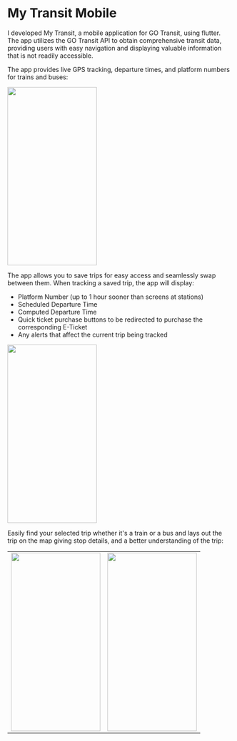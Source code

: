 <h1>My Transit Mobile</h1>

<p>I developed My Transit, a mobile application for GO Transit, using flutter. The app utilizes the GO Transit API to obtain comprehensive transit data, providing users with easy navigation and displaying valuable information that is not readily accessible.</p>
<p>The app provides live GPS tracking, departure times, and platform numbers for trains and buses:</p>
<img src="https://i.imgur.com/EAIdm3T.png" width="200" height="400"/>
<p>The app allows you to save trips for easy access and seamlessly swap between them. When tracking a saved trip, the app will display:</p>
<ul>
  <li>Platform Number (up to 1 hour sooner than screens at stations)</li>
  <li>Scheduled Departure Time</li>
  <li>Computed Departure Time</li>
  <li>Quick ticket purchase buttons to be redirected to purchase the corresponding E-Ticket</li>
  <li>Any alerts that affect the current trip being tracked</li>
</ul>
<img src="https://i.imgur.com/T2n8S0R.png" width="200" height="400"/>
<p>Easily find your selected trip whether it's a train or a bus and lays out the trip on the map giving stop details, and a better understanding of the trip:</p>
<table>
  <tr>
    <td><img src="https://i.imgur.com/uuaRtD4.png" width="200" height="400"/></td>
    <td><img src="https://i.imgur.com/2aXypaP.png" width="200" height="400"/></td>
  </tr>
</table>
